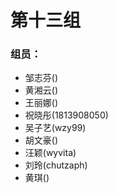 # 第十三组
### 组员：
* 邹志芬()
* 黄湘云()
* 王丽娜()
* 祝晓彤(1813908050)
* 吴子艺(wzy99)
* 胡文豪()
* 汪颖(wyvita)
* 刘玲(chutzaph)
* 黄琪()
